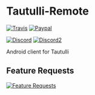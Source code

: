 # Tautulli-Remote

[![Travis](https://travis-ci.org/Tautulli/Tautulli-Remote.svg?branch=master)](https://travis-ci.org/Tautulli/Tautulli-Remote)
[![Paypal](https://img.shields.io/badge/paypal-donate-blue.svg)](https://www.paypal.com/cgi-bin/webscr?cmd=_s-xclick&hosted_button_id=ADRXXSWUJF788)

[![Discord](https://img.shields.io/badge/discord-Tautulli-brightgreen.svg)](https://discord.gg/36ggawe) 
[![Discord2](https://img.shields.io/badge/discord-r/Plex-brightgreen.svg)](https://discord.gg/011TFFWSuNFI02EKr) 

Android client for Tautulli

## Feature Requests

[![Feature Requests](http://feathub.com/wcomartin/PlexPy-Remote?format=svg)](http://feathub.com/wcomartin/PlexPy-Remote)
